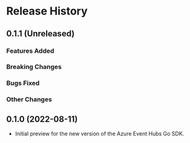 # Release History

## 0.1.1 (Unreleased)

### Features Added

### Breaking Changes

### Bugs Fixed

### Other Changes

## 0.1.0 (2022-08-11)

- Initial preview for the new version of the Azure Event Hubs Go SDK. 
